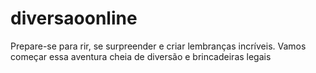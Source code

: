 # diversaoonline
Prepare-se para rir, se surpreender e criar lembranças incríveis. Vamos começar essa aventura cheia de diversão e brincadeiras legais
